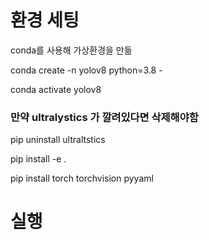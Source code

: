 # 환경 세팅

conda를 사용해 가상환경을 만듦

conda create -n yolov8 python=3.8 -

conda activate yolov8


### 만약 ultralystics 가 깔려있다면 삭제해야함

pip uninstall ultraltstics


pip install -e .

pip install torch torchvision pyyaml

# 실행 


